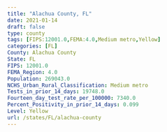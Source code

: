 ```yaml
---
title: "Alachua County, FL"
date: 2021-01-14
draft: false
type: county
tags: [FIPS:12001.0,FEMA:4.0,Medium metro,Yellow]
categories: [FL]
County: Alachua County
State: FL
FIPS: 12001.0
FEMA_Region: 4.0
Population: 269043.0
NCHS_Urban_Rural_Classification: Medium metro
Tests_in_prior_14_days: 19748.0
Fourteen_day_test_rate_per_100000: 7340.0
Percent_Positivity_in_prior_14_days: 0.099
Level: Yellow
url: /states/FL/alachua-county
---
```



